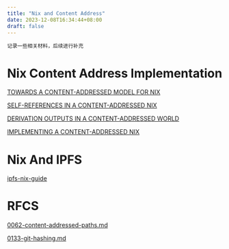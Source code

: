 ```yaml
---
title: "Nix and Content Address"
date: 2023-12-08T16:34:44+08:00
draft: false
---
```

```
记录一些相关材料，后续进行补充
```

# Nix Content Address Implementation
[TOWARDS A CONTENT-ADDRESSED MODEL FOR NIX](https://www.tweag.io/blog/2020-09-10-nix-cas/)

[SELF-REFERENCES IN A CONTENT-ADDRESSED NIX](https://www.tweag.io/blog/2020-11-18-nix-cas-self-references/)

[DERIVATION OUTPUTS IN A CONTENT-ADDRESSED WORLD](https://www.tweag.io/blog/2021-02-17-derivation-outputs-and-output-paths/)

[IMPLEMENTING A CONTENT-ADDRESSED NIX](https://www.tweag.io/blog/2021-12-02-nix-cas-4/)

# Nix And IPFS
[ipfs-nix-guide](https://github.com/obsidiansystems/ipfs-nix-guide)
# RFCS
[0062-content-addressed-paths.md](https://github.com/NixOS/rfcs/blob/master/rfcs/0062-content-addressed-paths.md)

[0133-git-hashing.md](https://github.com/NixOS/rfcs/blob/master/rfcs/0133-git-hashing.md)

